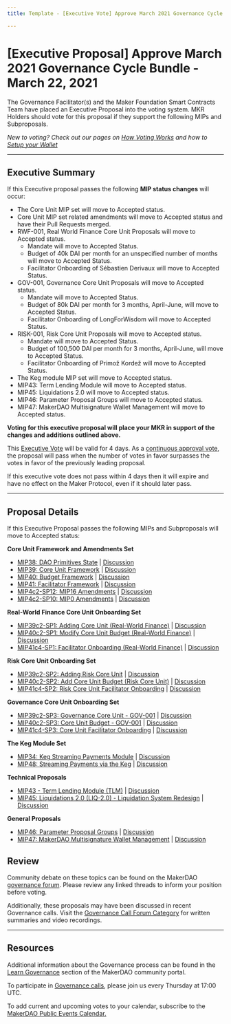 ```yaml
---
title: Template - [Executive Vote] Approve March 2021 Governance Cycle Bundle - March 22, 2021

---
```

# [Executive Proposal] Approve March 2021 Governance Cycle Bundle - March 22, 2021

The Governance Facilitator(s) and the Maker Foundation Smart Contracts Team have placed an Executive Proposal into the voting system. MKR Holders should vote for this proposal if they support the following MIPs and Subproposals.

_New to voting? Check out our pages on [How Voting Works](https://community-development.makerdao.com/en/learn/governance/how-voting-works/) and how to [Setup your Wallet](https://community-development.makerdao.com/en/learn/governance/voting-setup)_

---

## Executive Summary

If this Executive proposal passes the following **MIP status changes** will occur:

* The Core Unit MIP set will move to Accepted status.
* Core Unit MIP set related amendments will move to Accepted status and have their Pull Requests merged.
* RWF-001, Real World Finance Core Unit Proposals will move to Accepted status.
    * Mandate will move to Accepted Status.
    * Budget of 40k DAI per month for an unspecified number of months will move to Accepted Status.
    * Facilitator Onboarding of Sébastien Derivaux will move to Accepted Status.
* GOV-001, Governance Core Unit Proposals will move to Accepted status.
    * Mandate will move to Accepted Status.
    * Budget of 80k DAI per month for 3 months, April-June, will move to Accepted Status.
    * Facilitator Onboarding of LongForWisdom will move to Accepted Status.
* RISK-001, Risk Core Unit Proposals will move to Accepted status.
    * Mandate will move to Accepted Status.
    * Budget of 100,500 DAI per month for 3 months, April-June, will move to Accepted Status.
    * Facilitator Onboarding of Primož Kordež will move to Accepted Status.
* The Keg module MIP set will move to Accepted status.
* MIP43: Term Lending Module will move to Accepted status.
* MIP45: Liquidations 2.0 will move to Accepted status.
* MIP46: Parameter Proposal Groups will move to Accepted status.
* MIP47: MakerDAO Multisignature Wallet Management will move to Accepted status.

**Voting for this executive proposal will place your MKR in support of the changes and additions outlined above.**

This [Executive Vote](https://community-development.makerdao.com/en/learn/governance/on-chain-gov) will be valid for 4 days.
As a [continuous approval vote](https://community-development.makerdao.com/en/learn/governance/how-voting-works), the proposal will pass when the number of votes in favor surpasses the votes in favor of the previously leading proposal.

If this executive vote does not pass within 4 days then it will expire and have no effect on the Maker Protocol, even if it should later pass.

---

## Proposal Details

If this Executive Proposal passes the following MIPs and Subproposals will move to Accepted status:

**Core Unit Framework and Amendments Set**

- [MIP38: DAO Primitives State](https://github.com/makerdao/mips/blob/master/MIP38/mip38.md) | [Discussion](https://forum.makerdao.com/t/mip38-dao-primitives-state/6095)
- [MIP39: Core Unit Framework](https://github.com/makerdao/mips/blob/master/MIP39/mip39.md) | [Discussion](https://forum.makerdao.com/t/mip39-core-unit-framework/6096)
- [MIP40: Budget Framework](https://github.com/makerdao/mips/blob/master/MIP40/mip40.md) | [Discussion](https://forum.makerdao.com/t/mip40-budget-framework/6097)
- [MIP41: Facilitator Framework](https://github.com/makerdao/mips/blob/master/MIP41/mip41.md) | [Discussion](https://forum.makerdao.com/t/mip41-facilitator-framework/6098)
- [MIP4c2-SP12: MIP16 Amendments](https://github.com/makerdao/mips/blob/master/MIP4/MIP4c2-Subproposals/MIP4c2-SP12.md) | [Discussion](https://forum.makerdao.com/t/mip4c2-sp12-mip16-amendments/6101)
- [MIP4c2-SP10: MIP0 Amendments](https://github.com/makerdao/mips/blob/master/MIP4/MIP4c2-Subproposals/MIP4c2-SP10.md) | [Discussion](https://forum.makerdao.com/t/mip4c2-sp10-mip0-amendments/6099)

**Real-World Finance Core Unit Onboarding Set**

- [MIP39c2-SP1: Adding Core Unit (Real-World Finance)](https://github.com/makerdao/mips/blob/master/MIP39/MIP39c2-Subproposals/MIP39c2-SP1.md) | [Discussion](https://forum.makerdao.com/t/mip39c2-sp1-adding-core-unit-real-world-finance/6224)
- [MIP40c2-SP1: Modify Core Unit Budget (Real-World Finance)](https://github.com/makerdao/mips/blob/master/MIP40/MIP40c2-Subproposals/MIP40c2-SP1.md) | [Discussion](https://forum.makerdao.com/t/mip40c2-sp1-modify-core-unit-budget-real-world-finance/6225)
- [MIP41c4-SP1: Facilitator Onboarding (Real-World Finance)](https://github.com/makerdao/mips/blob/master/MIP41/MIP41c4-Subproposals/MIP41c4-SP1.md) | [Discussion](https://forum.makerdao.com/t/mip41c4-sp1-facilitator-onboarding-real-world-finance/6226)

**Risk Core Unit Onboarding Set**

- [MIP39c2-SP2: Adding Risk Core Unit](https://github.com/makerdao/mips/blob/master/MIP39/MIP39c2-Subproposals/MIP39c2-SP2.md) | [Discussion](https://forum.makerdao.com/t/mip39c2-sp2-adding-risk-core-unit/6342)
- [MIP40c2-SP2: Add Core Unit Budget (Risk Core Unit)](https://github.com/makerdao/mips/blob/master/MIP40/MIP40c2-Subproposals/MIP40c2-SP2.md) | [Discussion](https://forum.makerdao.com/t/mip40c2-sp2-add-core-unit-budget-risk-core-unit/6343)
- [MIP41c4-SP2: Risk Core Unit Facilitator Onboarding](https://github.com/makerdao/mips/blob/master/MIP41/MIP41c4-Subproposals/MIP41c4-SP2.md) | [Discussion](https://forum.makerdao.com/t/mip41c4-sp2-risk-core-unit-facilitator-onboarding/6344)

**Governance Core Unit Onboarding Set**

- [MIP39c2-SP3: Governance Core Unit - GOV-001](https://github.com/makerdao/mips/blob/master/MIP39/MIP39c2-Subproposals/MIP39c2-SP3.md) | [Discussion](https://forum.makerdao.com/t/mip39c2-sp3-governance-core-unit-gov-001/6348)
- [MIP40c2-SP3: Core Unit Budget - GOV-001](https://github.com/makerdao/mips/blob/master/MIP40/MIP40c2-Subproposals/MIP40c2-SP3.md) | [Discussion](https://forum.makerdao.com/t/mip40c2-sp3-core-unit-budget-gov-001/6349)
- [MIP41c4-SP3: Core Unit Facilitator Onboarding](https://github.com/makerdao/mips/blob/master/MIP41/MIP41c4-Subproposals/MIP41c4-SP3.md) | [Discussion](https://forum.makerdao.com/t/mip41c4-sp3-core-unit-facilitator-onboarding/6350)

**The Keg Module Set**

- [MIP34: Keg Streaming Payments Module](https://github.com/makerdao/mips/blob/master/MIP34/mip34.md) | [Discussion](https://forum.makerdao.com/t/mip34-keg-streaming-payments-module/6013)
- [MIP48: Streaming Payments via the Keg](https://github.com/makerdao/mips/blob/master/MIP48/MIP48.md) | [Discussion](https://forum.makerdao.com/t/mip48-streaming-payments-via-the-keg/6340)

**Technical Proposals**

- [MIP43 - Term Lending Module (TLM)](https://github.com/makerdao/mips/blob/master/MIP43/mip43.md) | [Discussion](https://forum.makerdao.com/t/mip43-term-lending-module-tlm/6153)
- [MIP45: Liquidations 2.0 (LIQ-2.0) - Liquidation System Redesign](https://github.com/makerdao/mips/blob/master/MIP45/mip45.md) | [Discussion](https://forum.makerdao.com/t/mip45-liquidations-2-0-liq-2-0-liquidation-system-redesign/6352)

**General Proposals**

- [MIP46: Parameter Proposal Groups](https://github.com/makerdao/mips/blob/master/MIP46/MIP46.md) | [Discussion](https://forum.makerdao.com/t/mip46-parameter-proposal-groups/6341)
- [MIP47: MakerDAO Multisignature Wallet Management](https://github.com/makerdao/mips/blob/master/MIP47/MIP47.md) | [Discussion](https://forum.makerdao.com/t/mip47-makerdao-multisignature-wallet-management/6338)

## Review

Community debate on these topics can be found on the MakerDAO [governance forum](https://forum.makerdao.com/). Please review any linked threads to inform your position before voting.

Additionally, these proposals may have been discussed in recent Governance calls. Visit the [Governance Call Forum Category](https://forum.makerdao.com/c/governance/gnr/8) for written summaries and video recordings.

---

## Resources

Additional information about the Governance process can be found in the [Learn Governance](https://community-development.makerdao.com/en/learn/governance) section of the MakerDAO community portal.

To participate in [Governance calls](https://forum.makerdao.com/c/governance/gnr/8), please join us every Thursday at 17:00 UTC.

To add current and upcoming votes to your calendar, subscribe to the [MakerDAO Public Events Calendar.](https://calendar.google.com/calendar/embed?src=makerdao.com_3efhm2ghipksegl009ktniomdk%40group.calendar.google.com&ctz=UTC&mode=week&showCalendars=0&showPrint=0)
